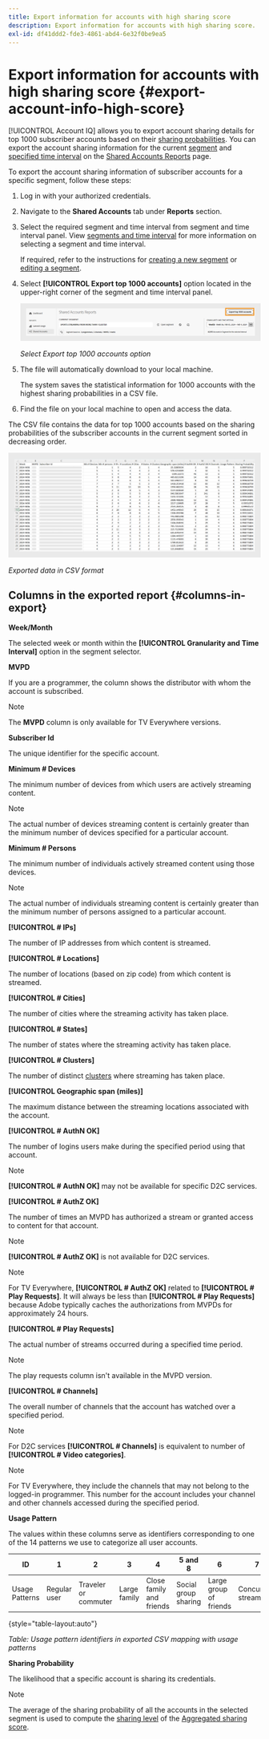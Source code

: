 ```yaml
---
title: Export information for accounts with high sharing score
description: Export information for accounts with high sharing score.
exl-id: df41ddd2-fde3-4861-abd4-6e32f0be9ea5
---
```

# Export information for accounts with high sharing score {#export-account-info-high-score}

[!UICONTROL Account IQ] allows you to export account sharing details for top 1000 subscriber accounts based on their [sharing probabilities](/help/accountiq/product-concepts.md#account-sharing-probability-def). You can export the account sharing information for the current [segment](/help/accountiq/product-concepts.md#segment-def) and [specified time interval](/help/accountiq/product-concepts.md#time-interval-def) on the [Shared Accounts Reports](/help/accountiq/shared-acc-reports.md) page.

To export the account sharing information of subscriber accounts for a specific segment, follow these steps:

1. Log in with your authorized credentials.
1. Navigate to the **Shared Accounts** tab under **Reports** section.
1. Select the required segment and time interval from segment and time interval panel. View [segments and time interval](segments-timeinterval.md) for more information on selecting a segment and time interval.

   If required, refer to the instructions for [creating a new segment](work-with-segments.md#create-new-segment) or [editing a segment](work-with-segments.md#edit-segment).

1. Select **[!UICONTROL Export top 1000 accounts]** option located in the upper-right corner of the segment and time interval panel.

   ![Export top 1000 accounts](assets/export-top-1000-accounts.png)

   *Select Export top 1000 accounts option*

1. The file will automatically download to your local machine.

   The system saves the statistical information for 1000 accounts with the highest sharing probabilities in a CSV file.

1. Find the file on your local machine to open and access the data.

The CSV file contains the data for top 1000 accounts based on the sharing probabilities of the subscriber accounts in the current segment sorted in decreasing order.

![exported data in csv format](assets/exported-csv.png)

*Exported data in CSV format*

## Columns in the exported report {#columns-in-export}

**Week/Month**  

The selected week or month within the **[!UICONTROL Granularity and Time Interval]** option in the segment selector. 

**MVPD** 

If you are a programmer, the column shows the distributor with whom the account is subscribed.

>[!NOTE]
>
> The **MVPD** column is only available for TV Everywhere versions. 

**Subscriber Id** 

The unique identifier for the specific account.

**Minimum # Devices** 

The minimum number of devices from which users are actively streaming content. 

>[!NOTE]
>
>The actual number of devices streaming content is certainly greater than the minimum number of devices specified for a particular account. 

**Minimum # Persons**  

The minimum number of individuals actively streamed content using those devices.

>[!NOTE]
>
>The actual number of individuals streaming content is certainly greater than the minimum number of persons assigned to a particular account. 

**[!UICONTROL # IPs]** 

The number of IP addresses from which content is streamed. 

**[!UICONTROL # Locations]** 

The number of locations (based on zip code) from which content is streamed. 

**[!UICONTROL # Cities]**

The number of cities where the streaming activity has taken place.

**[!UICONTROL # States]**

The number of states where the streaming activity has taken place.

**[!UICONTROL # Clusters]**

The number of distinct [clusters](/help/accountiq/product-concepts.md#cluster-def) where streaming has taken place.

**[!UICONTROL Geographic span (miles)]**

The maximum distance between the streaming locations associated with the account.

**[!UICONTROL # AuthN OK]**

The number of logins users make during the specified period using that account.

>[!NOTE]
>
> **[!UICONTROL # AuthN OK]** may not be available for specific D2C services.

**[!UICONTROL # AuthZ OK]**

The number of times an MVPD has authorized a stream or granted access to content for that account.

>[!NOTE]
>
>**[!UICONTROL # AuthZ OK]** is not available for D2C services. 

>[!NOTE]
>
>For TV Everywhere, **[!UICONTROL # AuthZ OK]** related to **[!UICONTROL # Play Requests]**. It will always be less than **[!UICONTROL # Play Requests]** because Adobe typically caches the authorizations from MVPDs for approximately 24 hours.


**[!UICONTROL # Play Requests]**

The actual number of streams occurred during a specified time period.

   >[!NOTE]
   >
   >The play requests column isn't available in the MVPD version.

**[!UICONTROL # Channels]**

The overall number of channels that the account has watched over a specified period.

>[!NOTE]
>
> For D2C services **[!UICONTROL # Channels]** is equivalent to number of **[!UICONTROL # Video categories]**. 

>[!NOTE]
>
>For TV Everywhere, they include the channels that may not belong to the logged-in programmer. This number for the account includes your channel and other channels accessed during the specified period.


**Usage Pattern**

The values within these columns serve as identifiers corresponding to one of the 14 patterns we use to categorize all user accounts.

 | ID | 1 | 2 | 3 | 4 | 5 and 8 | 6 | 7 | 9 | 10 and 11 | 12 | 13 | 14 |
 |---|---|---|---|---|---|---|---|---|---|---|---|---|
 | Usage Patterns | Regular user | Traveler or commuter | Large family | Close family and friends | Social group sharing | Large group of friends | Concurrent streaming | Community sharing | Uncertain behavior | Small family | Second home | Abnormal Usage |

{style="table-layout:auto"}

*Table: Usage pattern identifiers in exported CSV mapping with usage patterns*

**Sharing Probability**

The likelihood that a specific account is sharing its credentials.

>[!NOTE]
>
> The average of the sharing probability of all the accounts in the selected segment is used to compute the [sharing level](/help/accountiq/data-panels.md#sharing-level) of the [Aggregated sharing score](/help/accountiq/data-panels.md#aggregated-sharing).
